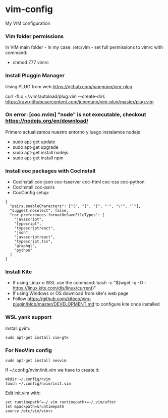 # vim-config
My VIM configuration 



### Vim folder permissions
In VIM main folder - In my case: /etc/vim - set full permissions to vimrc with command:
- chmod 777 vimrc


### Install Pluggin Manager

Using PLUG from web https://github.com/junegunn/vim-plug

curl -fLo ~/.vim/autoload/plug.vim --create-dirs https://raw.githubusercontent.com/junegunn/vim-plug/master/plug.vim
  


### On error: [coc.nvim] "node" is not executable, checkout https://nodejs.org/en/download/
Primero actualizamos nuestro entorno y luego instalamos nodejs
- sudo apt-get update
- sudo apt-get upgrade
- sudo apt-get install nodejs
- sudo apt-get install npm

### Install coc packages with CocInstall
- CocInstall coc-json coc-tsserver coc-html coc-css coc-python
- CocInstall coc-pairs
- CocConfig setup: 
```
{
  "pairs.enableCharacters": ["(", "[", "{", "'", "\"", "`"],
  "suggest.noselect": false, 
  "coc.preferences.formatOnSaveFileTypes": [
    "javascript",
    "typecript",
    "typescriptreact",
    "json", 
    "javascriptreact",
    "typescript.tsx",
    "graphql",
    "python"
  ]
}
```

### Install Kite
- If using Linux o WSL use the command: bash -c "$(wget -q -O - https://linux.kite.com/dls/linux/current)"
- If using Windows or OS download from kite's web page
- Follow https://github.com/kiteco/vim-plugin/blob/master/DEVELOPMENT.md to configure kite once installed

### WSL yank support
Install gvim: 
```
sudo apt-get install vim-gtk
```

### For NeoVim config
```
sudo apt-get install neovim

```
If ~/.config/nvim/init.vim we have to create it:
```
mkdir ~/.config/nvim
touch ~/.config/nvim/init.vim
```
Edit init.vim with:
```
set runtimepath^=~/.vim runtimepath+=~/.vim/after
let &packpath=&runtimepath
source /etc/vim/vimrc
```
